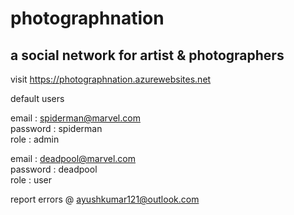 # photographnation

## a social network for artist & photographers

visit https://photographnation.azurewebsites.net

default users 

email : spiderman@marvel.com \
password : spiderman \
role : admin

email : deadpool@marvel.com \
password : deadpool \
role : user

report errors @ ayushkumar121@outlook.com
